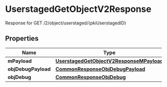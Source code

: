 

# UserstagedGetObjectV2Response

Response for GET /2/object/userstaged/{pkiUserstagedID}

## Properties

| Name | Type | Description | Notes |
|------------ | ------------- | ------------- | -------------|
|**mPayload** | [**UserstagedGetObjectV2ResponseMPayload**](UserstagedGetObjectV2ResponseMPayload.md) |  |  |
|**objDebugPayload** | [**CommonResponseObjDebugPayload**](CommonResponseObjDebugPayload.md) |  |  [optional] |
|**objDebug** | [**CommonResponseObjDebug**](CommonResponseObjDebug.md) |  |  [optional] |



